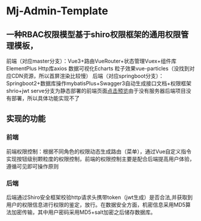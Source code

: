 <!--
 * @Author: 龙际妙
 * @Date: 2021-10-14 18:32:39
 * @Description: 
 * @FilePath: \MjAdmin-Tamplate-Vue\README.md
 * @LastEditTime: 2021-12-22 18:00:51
 * @LastEditors: Please set LastEditors
-->
# Mj-Admin-Template
## 一种RBAC权限模型基于shiro权限框架的通用权限管理模板，
前端（对应master分支）：Vue3+路由VueRouter+状态管理Vuex+组件库ElementPlus Http库axios 数据可视化Echarts 粒子效果vue-particles（没找到对应CDN资源，所以首屏渲染比较慢）
后端（对应springboot分支）：Springboot2+数据库操作mybatisPlus+Swagger3自动生成接口文档+权限框架shrio+jwt
serve分支为静态部署的前端页面[点击预览](https://www.my3iao.com/Mj-Admin-Template/#/login)由于没有服务器后端项目没有部署，所以具体功能实现不了

## 实现的功能

### 前端
前端权限控制：根据不同角色的权限动态生成路由（菜单），通过Vue自定义指令实现按钮级别颗粒度的权限控制，前端的权限控制主要是配合后端提高用户体验，遵循可见即可操作原则

### 后端
后端通过Shiro安全框架校验http请求头携带token（jwt生成）是否合法,并获取到用户的权限信息进行权限的鉴定，放行。在数据安全方面，机密信息采用MD5算法加密传输，其中用户密码采用MD5+salt加密之后储存数据库。


